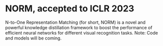 # NORM, accepted to ICLR 2023

N-to-One Representation Matching (for short, NORM) is a novel and powerful knowledge distillation framework to boost the performance of efficient neural networks for different visual recognition tasks.
Note: Code and models will be coming.
